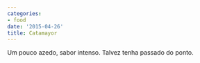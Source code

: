 ```yaml
---
categories:
- food
date: '2015-04-26'
title: Catamayor
---
```


Um pouco azedo, sabor intenso. Talvez tenha passado do ponto.